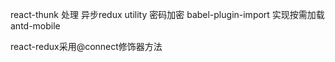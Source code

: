 
react-thunk 处理 异步redux
utility  密码加密
babel-plugin-import 实现按需加载 antd-mobile

react-redux采用@connect修饰器方法